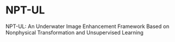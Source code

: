 # NPT-UL
NPT-UL: An Underwater Image Enhancement Framework Based on Nonphysical Transformation and Unsupervised Learning
